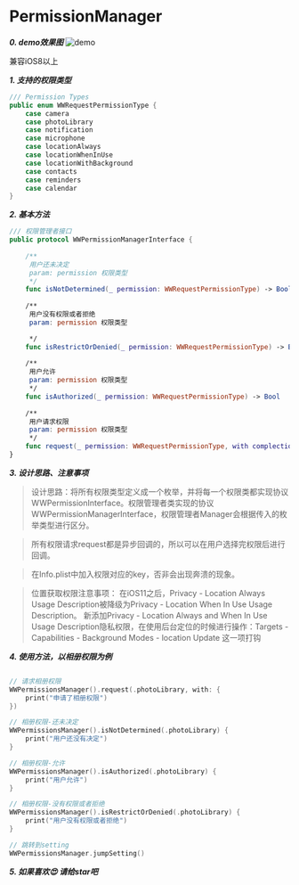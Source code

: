 # PermissionManager
***0. demo效果图***
![demo](https://github.com/WangWei1993/PermissionManager/blob/master/permission.gif)


兼容iOS8以上

***1. 支持的权限类型***
```swift
/// Permission Types
public enum WWRequestPermissionType {
    case camera
    case photoLibrary
    case notification
    case microphone
    case locationAlways
    case locationWhenInUse
    case locationWithBackground
    case contacts
    case reminders
    case calendar
}
```



***2. 基本方法***

```swift
/// 权限管理者接口
public protocol WWPermissionManagerInterface {
    
    /**
     用户还未决定
     param: permission 权限类型
     */
    func isNotDetermined(_ permission: WWRequestPermissionType) -> Bool
    
    /**
     用户没有权限或者拒绝
     param: permission 权限类型

     */
    func isRestrictOrDenied(_ permission: WWRequestPermissionType) -> Bool
    
    /**
     用户允许
     param: permission 权限类型
     */
    func isAuthorized(_ permission: WWRequestPermissionType) -> Bool
    
    /**
     用户请求权限
     param: permission 权限类型
     */
    func request(_ permission: WWRequestPermissionType, with complectionHandler: @escaping ()->())
}
```

***3. 设计思路、注意事项***
> 设计思路：将所有权限类型定义成一个枚举，并将每一个权限类都实现协议WWPermissionInterface。权限管理者类实现的协议WWPermissionManagerInterface，权限管理者Manager会根据传入的枚举类型进行区分。

> 所有权限请求request都是异步回调的，所以可以在用户选择完权限后进行回调。

> 在Info.plist中加入权限对应的key，否非会出现奔溃的现象。

> 位置获取权限注意事项：
在iOS11之后，Privacy - Location Always Usage Description被降级为Privacy - Location When In Use Usage Description。
新添加Privacy - Location Always and When In Use Usage Description隐私权限，在使用后台定位的时候进行操作：Targets - Capabilities - Background Modes - location Update 这一项打钩


***4. 使用方法，以相册权限为例***

```swift

// 请求相册权限
WWPermissionsManager().request(.photoLibrary, with: {
    print("申请了相册权限")
})

// 相册权限-还未决定
WWPermissionsManager().isNotDetermined(.photoLibrary) {
    print("用户还没有决定")
}

// 相册权限-允许
WWPermissionsManager().isAuthorized(.photoLibrary) {
    print("用户允许")
}

// 相册权限-没有权限或者拒绝
WWPermissionsManager().isRestrictOrDenied(.photoLibrary) {
    print("用户没有权限或者拒绝")
}

// 跳转到setting
WWPermissionsManager.jumpSetting()

```

***5. 如果喜欢😍 请给star吧***


